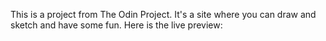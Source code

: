 This is a project from The Odin Project.
It's a site where you can draw and sketch and have some fun.
Here is the live preview: 
